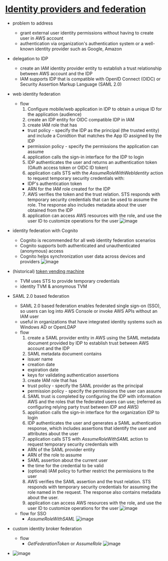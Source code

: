 # [Identity providers and federation](https://docs.aws.amazon.com/IAM/latest/UserGuide/id_roles_providers.html)

- problem to address
  - grant external user identity permissions without having to create user in AWS account
  - authentication via organization's authentication system or a well-known identity provider such as Google, Amazon
- delegation to IDP
  - create an IAM identity provider entity to establish a trust relationship between AWS account and the IDP
  - IAM supports IDP that is compatible with OpenID Connect (OIDC) or Security Assertion Markup Language (SAML 2.0)  
- web identity federation
  - flow
    1. Configure mobile/web application in IDP to obtain a unique ID for the application (audience)
    2. create an IDP entity for OIDC compatible IDP in IAM
    3. create IAM role that has
      - trust policy - specify the IDP as the principal (the trusted entity) and include a Conidtion that matches the App ID assigned by the IDP
      - permission policy - specify the permissions the application can assume
    4. application calls the sign-in interface for the IDP to login
    5. IDP authenticates the user and returns an authentication token (OAuth access token or OIDC ID token)
    6. application calls STS with the _AssumeRoleWithWebIdentity_ action to request temporary security credentials with:
      - IDP's authentication token
      - ARN for the IAM role created for the IDP
    7. AWS verifies the token and the trust relation. STS responds with temporary security credentials that can be used to assume the role. The response also includes metadata about the user obtained from the IDP
    8. application can access AWS resources with the role, and use the user ID to customize operations for the user
       ![image](https://user-images.githubusercontent.com/60513695/101480260-6b1af480-398e-11eb-8c1b-3688a298b958.png)     
- identity federation with Cognito
  - Cognito is recommended for all web identity federation scenarios
  - Cognito supports both authenticated and unauthenticated (anonymous) access
  - Cognito helps synchronization user data across devices and providers
    ![image](https://user-images.githubusercontent.com/60513695/101481033-7c183580-398f-11eb-9759-4df9dc84bb56.png)
    
- (historical) [token vending machine](https://aws.amazon.com/articles/authenticating-users-of-aws-mobile-applications-with-a-token-vending-machine/)
  - TVM uses STS to provide temporary credentials
  - identity TVM & anonymous TVM

    
- SAML 2.0 based federation
  - SAML 2.0 based federation enables federated single sign-on (SSO), so users can log into AWS Console or invoke AWS APIs without an IAM user
  - useful in organizations that have integrated identity systems such as Windows AD or OpenLDAP
  - flow
    1. create a SAML provider entity in AWS using the SAML metadata document provided by IDP to establish trust between AWS account and the IDP
    2. SAML metadata document contains
      - issuer name
      - creation date
      - expiration date
      - keys for validating authentication assertions
    3. create IAM role that has
      - trust policy - specify the SAML provider as the principal
      - permission policy - specify the permissions the user can assume
    4. SAML trust is completed by configuring the IDP with information AWS and the roles that the federated users can use; (referred as configuring relying party trust between IDP and AWS)
    5. application calls the sign-in interface for the organization IDP to login
    6. IDP authenticates the user and generates a SAML authentication response, which includes assertions that identify the user and attributes about the user
    7. application calls STS with _AssumeRoleWithSAML_ action to request temporary security credentials with
      - ARN of the SAML provider entity
      - ARN of the role to assume
      - SAML assertion about the current user
      - the time for the credential to be valid
      - (optional) IAM policy to further restrict the permissions to the user
    8. AWS verifies the SAML assertion and the trust relation. STS responds with temporary security credentials for assuming the role named in the request. The response also contains metadata about the user.
    9. application can access AWS resources with the role, and use the user ID to customize operations for the user
      ![image](https://user-images.githubusercontent.com/60513695/101486978-6eb37900-3998-11eb-80ea-5962744391c9.png)
  - flow for SSO
    - _AssumeRoleWithSAML_
    ![image](https://user-images.githubusercontent.com/60513695/101487056-8db20b00-3998-11eb-9bdc-19e9cebdbefb.png)
- custom identity broker federation
  - flow
    - _GetFederationToken_ or _AssumeRole_
    ![image](https://user-images.githubusercontent.com/60513695/101487315-f4cfbf80-3998-11eb-9845-cb572459ba49.png)

    
- ![image](https://user-images.githubusercontent.com/60513695/101506685-9dd5e480-39b0-11eb-9319-265e5aacf808.png)

    
